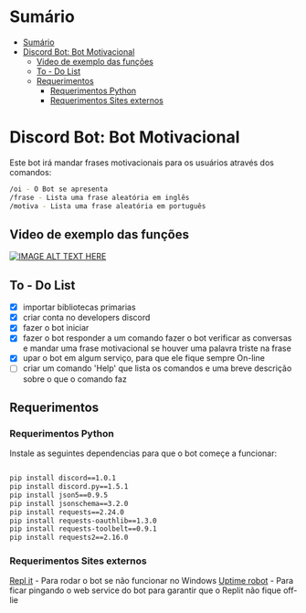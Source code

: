 # Sumário

- [Sumário](#sumário)
- [Discord Bot: Bot Motivacional](#discord-bot-bot-motivacional)
  - [Video de exemplo das funções](#video-de-exemplo-das-funções)
  - [To - Do List](#to---do-list)
  - [Requerimentos](#requerimentos)
    - [Requerimentos Python](#requerimentos-python)
    - [Requerimentos Sites externos](#requerimentos-sites-externos)

# Discord Bot: Bot Motivacional

Este bot irá mandar frases motivacionais para os usuários através dos comandos:

```bash
/oi - O Bot se apresenta
/frase - Lista uma frase aleatória em inglês
/motiva - Lista uma frase aleatória em português

```

## Video de exemplo das funções

[![IMAGE ALT TEXT HERE](http://img.youtube.com/vi/9I16gP6x9gY/0.jpg)](http://www.youtube.com/watch?v=9I16gP6x9gY)

## To - Do List

- [x] importar bibliotecas primarias
- [x] criar conta no developers discord
- [x] fazer o bot iniciar
- [x] fazer o bot responder a um comando fazer o bot verificar as conversas e mandar uma frase motivacional se houver uma palavra triste na frase
- [x] upar o bot em algum serviço, para que ele fique sempre On-line
- [ ] criar um comando 'Help' que lista os comandos e uma breve descrição sobre o que o comando faz

## Requerimentos

### Requerimentos Python

Instale as seguintes dependencias para que o bot começe a funcionar:

```bash

pip install discord==1.0.1
pip install discord.py==1.5.1
pip install json5==0.9.5
pip install jsonschema==3.2.0
pip install requests==2.24.0
pip install requests-oauthlib==1.3.0
pip install requests-toolbelt==0.9.1
pip install requests2==2.16.0

```

### Requerimentos Sites externos

[Repl it](https://repl.it/) - Para rodar o bot se não funcionar no Windows
[Uptime robot](https://uptimerobot.com/) - Para ficar pingando o web service do bot para garantir que o Replit não fique off-lie
